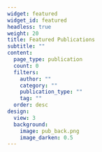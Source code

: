 ```yaml
---
widget: featured
widget_id: featured
headless: true
weight: 20
title: Featured Publications
subtitle: ""
content:
  page_type: publication
  count: 0
  filters:
    author: ""
    category: ""
    publication_type: ""
    tag: ""
  order: desc
design:
  view: 3
  background:
    image: pub_back.png
    image_darken: 0.5
---
```

